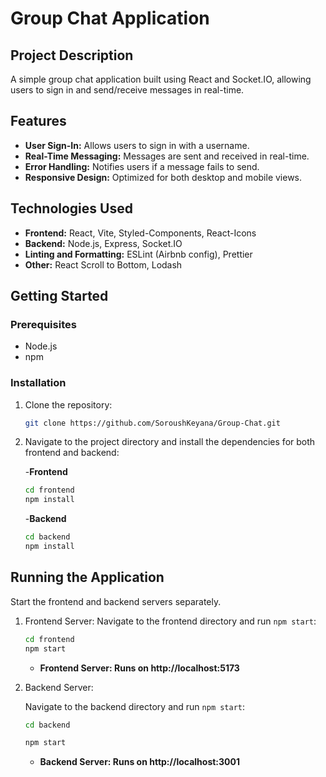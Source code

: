 # Group Chat Application

## Project Description

A simple group chat application built using React and Socket.IO, allowing users to sign in and send/receive messages in real-time.

## Features

- **User Sign-In:** Allows users to sign in with a username.
- **Real-Time Messaging:** Messages are sent and received in real-time.
- **Error Handling:** Notifies users if a message fails to send.
- **Responsive Design:** Optimized for both desktop and mobile views.

## Technologies Used

- **Frontend:** React, Vite, Styled-Components, React-Icons
- **Backend:** Node.js, Express, Socket.IO
- **Linting and Formatting:** ESLint (Airbnb config), Prettier
- **Other:** React Scroll to Bottom, Lodash

## Getting Started

### Prerequisites

- Node.js
- npm

### Installation

1. Clone the repository:

   ```bash
   git clone https://github.com/SoroushKeyana/Group-Chat.git

2. Navigate to the project directory and install the dependencies for both frontend and backend:

    -**Frontend**

    ```bash
    cd frontend
    npm install
    ```

    -**Backend**

    ```bash
    cd backend
    npm install
    ```

## Running the Application
Start the frontend and backend servers separately.

1. Frontend Server: 
    Navigate to the frontend directory and run `npm start`:

    ```bash
    cd frontend
    npm start
    ```
    - **Frontend Server: Runs on http://localhost:5173**

2. Backend Server:

    Navigate to the backend directory and run `npm start`:

    ```bash
    cd backend
    ```
    ```bash
    npm start
    ```

    - **Backend Server: Runs on http://localhost:3001**
